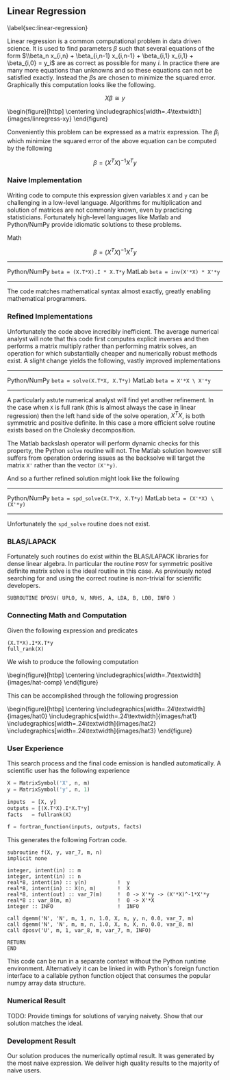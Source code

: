 
Linear Regression
-----------------

\label{sec:linear-regression}

Linear regression is a common computational problem in data driven science.  It is used to find parameters $\beta$ such that several equations of the form $\\beta_n x_{i,n} + \beta_{i,n-1} x_{i,n-1} + \beta_{i,1} x_{i,1} + \beta_{i,0} = y_i$ are as correct as possible for many $i$.  In practice there are many more equations than unknowns and so these equations can not be satisfied exactly.  Instead the $\beta$s are chosen to minimize the squared error. Graphically this computation looks like the following.

$$ X \beta \cong y $$

\begin{figure}[htbp]
\centering
\includegraphics[width=.4\textwidth]{images/linregress-xy}
\end{figure}

Conveniently this problem can be expressed as a matrix expression.  The $\beta_i$ which minimize the squared error of the above equation can be computed by the following

$$ \beta = (X^TX)^{-1}X^Ty $$

### Naive Implementation

Writing code to compute this expression given variables `X` and `y` can be challenging in a low-level language.  Algorithms for multiplication and solution of matrices are not commonly known, even by practicing statisticians.  Fortunately high-level languages like Matlab and Python/NumPy provide idiomatic solutions to these problems.

Math

$$ \beta = (X^TX)^{-1}X^Ty $$

-------------- -----------------------------
 Python/NumPy  `beta = (X.T*X).I * X.T*y`
 MatLab        `beta = inv(X'*X) * X'*y`
-------------- -----------------------------

The code matches mathematical syntax almost exactly, greatly enabling mathematical programmers.

### Refined Implementations

Unfortunately the code above incredibly inefficient.  The average numerical analyst will note that this code first computes explicit inverses and then performs a matrix multiply rather than performing matrix solves, an operation for which substantially cheaper and numerically robust methods exist.  A slight change yields the following, vastly improved implementations

-------------- -----------------------------
 Python/NumPy  `beta = solve(X.T*X, X.T*y)`
 MatLab        `beta = X'*X \ X'*y`
-------------- -----------------------------

A particularly astute numerical analyst will find yet another refinement.  In the case when `X` is full rank (this is almost always the case in linear regression) then the left hand side of the solve operation, $X^TX$, is both symmetric and positive definite.  In this case a more efficient solve routine exists based on the Cholesky decomposition.  

The Matlab backslash operator will perform dynamic checks for this property, the Python `solve` routine will not.  The Matlab solution however still suffers from operation ordering issues as the backsolve will target the matrix `X'` rather than the vector `(X'*y)`.

And so a further refined solution might look like the following

-------------- -----------------------------
 Python/NumPy  `beta = spd_solve(X.T*X, X.T*y)`
 MatLab        `beta = (X'*X) \ (X'*y)`
-------------- -----------------------------

Unfortunately the `spd_solve` routine does not exist.

### BLAS/LAPACK

Fortunately such routines do exist within the BLAS/LAPACK libraries for dense linear algebra.  In particular the routine `POSV` for symmetric positive definite matrix solve is the ideal routine in this case.  As previously noted searching for and using the correct routine is non-trivial for scientific developers. 

    SUBROUTINE DPOSV( UPLO, N, NRHS, A, LDA, B, LDB, INFO )

### Connecting Math and Computation

Given the following expression and predicates

    (X.T*X).I*X.T*y
    full_rank(X)

We wish to produce the following computation

\begin{figure}[htbp]
\centering
\includegraphics[width=.7\textwidth]{images/hat-comp}
\end{figure}

This can be accomplished through the following progression

\begin{figure}[htbp]
\centering
\includegraphics[width=.24\textwidth]{images/hat0}
\includegraphics[width=.24\textwidth]{images/hat1}
\includegraphics[width=.24\textwidth]{images/hat2}
\includegraphics[width=.24\textwidth]{images/hat3}
\end{figure}

### User Experience

This search process and the final code emission is handled automatically.  A scientific user has the following experience

~~~~~~~~Python
X = MatrixSymbol('X', n, m)
y = MatrixSymbol('y', n, 1)

inputs  = [X, y]
outputs = [(X.T*X).I*X.T*y]
facts   = fullrank(X)

f = fortran_function(inputs, outputs, facts)
~~~~~~~~~


This generates the following Fortran code.

~~~~~~~~Fortran
subroutine f(X, y, var_7, m, n)
implicit none

integer, intent(in) :: m
integer, intent(in) :: n
real*8, intent(in) :: y(n)          !  y
real*8, intent(in) :: X(n, m)       !  X
real*8, intent(out) :: var_7(m)     !  0 -> X'*y -> (X'*X)^-1*X'*y
real*8 :: var_8(m, m)               !  0 -> X'*X
integer :: INFO                     !  INFO

call dgemm('N', 'N', m, 1, n, 1.0, X, n, y, n, 0.0, var_7, m)
call dgemm('N', 'N', m, m, n, 1.0, X, n, X, n, 0.0, var_8, m)
call dposv('U', m, 1, var_8, m, var_7, m, INFO)

RETURN
END
~~~~~~~~~

This code can be run in a separate context without the Python runtime environment.  Alternatively it can be linked in with Python's foreign function interface to a callable python function object that consumes the popular numpy array data structure. 


### Numerical Result

TODO: Provide timings for solutions of varying naivety.  Show that our solution matches the ideal.

### Development Result

Our solution produces the numerically optimal result.  It was generated by the most naive expression.  We deliver high quality results to the majority of naive users.
